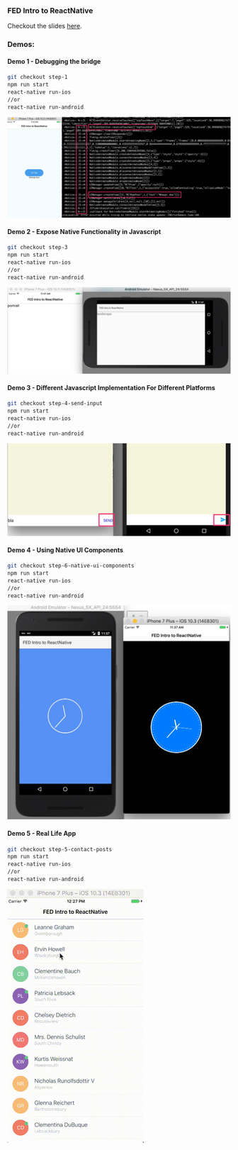 ### FED Intro to ReactNative

Checkout the slides [here](https://slides.com/ofird/intro-to-react-native/live#/).

### Demos:

#### Demo 1 - Debugging the bridge

```sh
git checkout step-1
npm run start
react-native run-ios
//or
react-native run-android
```

![debugging the bridge](docs/assets/debgging-the-bridge.jpg "debugging the bridge")

#### Demo 2 - Expose Native Functionality in Javascript

```sh
git checkout step-3
npm run start
react-native run-ios
//or
react-native run-android
```

![native-methods](docs/assets/native-methods.jpg "native-methods")

#### Demo 3 - Different Javascript Implementation For Different Platforms

```sh
git checkout step-4-send-input
npm run start
react-native run-ios
//or
react-native run-android
```

![different js implementation](docs/assets/different-js-implementation.jpg "different js implementation")

#### Demo 4 - Using Native UI Components

```sh
git checkout step-6-native-ui-components
npm run start
react-native run-ios
//or
react-native run-android
```

![native ui components](docs/assets/native-ui-components.jpg "native ui components")

#### Demo 5 - Real Life App

```sh
git checkout step-5-contact-posts
npm run start
react-native run-ios
//or
react-native run-android
```

![real life app](docs/assets/real-life-app.gif "real life app")
